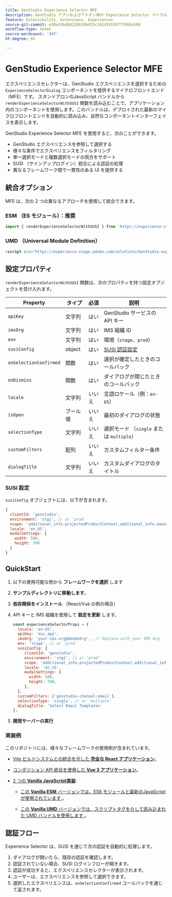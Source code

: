 ```yaml
---
title: GenStudio Experience Selector MFE
description: GenStudio アプリおよびアドオン用の Experience Selector マイクロフロントエンドの実装を理解します。
feature: Extensibility, Extensions, Experiences
source-git-commit: e30e43bd8d226628b425c341d19195f7f860e560
workflow-type: tm+mt
source-wordcount: '347'
ht-degree: 6%

---
```


# GenStudio Experience Selector MFE

エクスペリエンスセレクターは、GenStudio エクスペリエンスを選択するための `ExperienceSelectorDialog` コンポーネントを提供するマイクロフロントエンド（MFE）です。 スタンドアロンのJavaScript バンドルから `renderExperienceSelectorWithSUSI` 関数を読み込むことで、アプリケーション内のコンポーネントを使用します。このバンドルは、デプロイされた最新のマイクロフロントエンドを自動的に読み込み、自然なコンポーネントインターフェイスを表示します。

GenStudio Experience Selector MFE を使用すると、次のことができます。

- GenStudio エクスペリエンスを参照して選択する
- 様々な条件でエクスペリエンスをフィルタリング
- 単一選択モードと複数選択モードの両方をサポート
- SUSI （サインアップログイン）統合による認証の処理
- 異なるフレームワーク間で一貫性のある UI を提供する

## 統合オプション

MFE は、次の 2 つの異なるアプローチを使用して統合できます。

### ESM （ES モジュール）：推奨

```javascript
import { renderExperienceSelectorWithSUSI } from 'https://experience-stage.adobe.com/solutions/GenStudio-experience-selector-mfe/static-assets/resources/@genstudio/experience-selector/esm/standalone.js';
```

### UMD （Universal Module Definition）

```html
<script src="https://experience-stage.adobe.com/solutions/GenStudio-experience-selector-mfe/static-assets/resources/@genstudio/experience-selector/umd/standalone.js"></script>
```

## 設定プロパティ

`renderExperienceSelectorWithSUSI` 関数は、次のプロパティを持つ設定オブジェクトを受け入れます。

| Property | タイプ | 必須 | 説明 |
|----------|------|----------|-------------|
| `apiKey` | 文字列 | はい | GenStudio サービスの API キー |
| `imsOrg` | 文字列 | はい | IMS 組織 ID |
| `env` | 文字列 | はい | 環境（`stage`、`prod`） |
| `susiConfig` | object | はい | [SUSI 認証設定 ](#susi-configuration) |
| `onSelectionConfirmed` | 関数 | はい | 選択が確定したときのコールバック |
| `onDismiss` | 関数 | はい | ダイアログが閉じたときのコールバック |
| `locale` | 文字列 | いいえ | 言語ロケール（例：`en-US`） |
| `isOpen` | ブール値 | いいえ | 最初のダイアログの状態 |
| `selectionType` | 文字列 | いいえ | 選択モード （`single` または `multiple`） |
| `customFilters` | 配列 | いいえ | カスタムフィルター条件 |
| `dialogTitle` | 文字列 | いいえ | カスタムダイアログのタイトル |

### SUSI 設定

`susiConfig` オブジェクトには、以下が含まれます。

```javascript
{
  clientId: 'genstudio',
  environment: 'stg1', // or 'prod'
  scope: 'additional_info.projectedProductContext,additional_info.ownerOrg,AdobeID,openid,session,read_organizations,ab.manage',
  locale: 'en_US',
  modalSettings: {
    width: 500,
    height: 700
  }
}
```

## QuickStart

1. 以下の使用可能な例から **フレームワークを選択** します
1. **サンプルディレクトリに移動します**。
1. **依存関係をインストール** （React/Vue の例の場合）
1. API キーと IMS 組織を使用して **設定を更新** します。

   ```javascript
   const experienceSelectorProps = {
     locale: 'en-US',
     apiKey: 'exc_app',           
     imsOrg: 'your-ims-org@AdobeOrg',  // Replace with your IMS Org
     env: 'stage', // or 'prod'
     susiConfig: {
        clientId: 'genstudio',
        environment: 'stg1', // or 'prod'
        scope: 'additional_info.projectedProductContext,additional_info.ownerOrg,AdobeID,openid,session,read_organizations,ab.manage',
        locale: 'en_US',
        modalSettings: {
          width: 500,
          height: 700,
        },
     },
     customFilters: ['genstudio-channel:email'],
     selectionType: 'single', // or 'multiple'
     dialogTitle: 'Select Email Templates'
   };
   ```

1. **開発サーバーの実行**

### 実装例

このリポジトリには、様々なフレームワークの使用例が含まれています。

- [Vite ビルドシステムとの統合を示した **完全な React アプリケーション**](https://github.com/adobe/genstudio-extensibility-examples/tree/main/genstudio-experience-selector-mfe/react-js)。

- [ コンポジション API 統合を使用した **Vue 3 アプリケーション**](https://github.com/adobe/genstudio-extensibility-examples/tree/main/genstudio-experience-selector-mfe/vue-js)。

- [2 つの **Vanilla JavaScript実装**](https://github.com/adobe/genstudio-extensibility-examples/tree/main/genstudio-experience-selector-mfe/vanilla-js):

   - [ この **Vanilla ESM** バージョンでは、ES6 モジュールと最新のJavaScriptが使用されています ](https://github.com/adobe/genstudio-extensibility-examples/tree/main/genstudio-experience-selector-mfe/vanilla-js/vanilla-esm)。

   - [ この **Vanilla UMD** バージョンでは、スクリプトタグを介して読み込まれた UMD バンドルを使用します ](https://github.com/adobe/genstudio-extensibility-examples/tree/main/genstudio-experience-selector-mfe/vanilla-js/vanilla-umd-global-var)。

## 認証フロー

Experience Selector は、SUSI を通じて次の認証を自動的に処理します。

1. ダイアログが開いたら、既存の認証を確認します。
1. 認証されていない場合、SUSI ログインフローが開きます。
1. 認証が成功すると、エクスペリエンスセレクターが表示されます。
1. ユーザーは、エクスペリエンスを参照して選択できます。
1. 選択したエクスペリエンスは、`onSelectionConfirmed` コールバックを通じて返されます。
